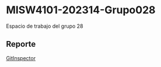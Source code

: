 # MISW4101-202314-Grupo028
Espacio de trabajo del grupo 28
 
## Reporte
[GitInspector](https://misw-4101-practicas.github.io/MISW4101-202314-Grupo028/reports)
